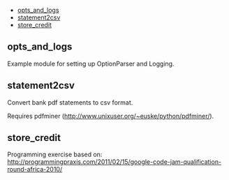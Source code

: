 - [opts_and_logs](#opts_and_logs)
- [statement2csv](#statement2csv)
- [store_credit](#store_credit)

opts_and_logs
-------------

Example module for setting up OptionParser and Logging.

statement2csv
-------------

Convert bank pdf statements to csv format.

Requires pdfminer (http://www.unixuser.org/~euske/python/pdfminer/).

store_credit
------------

Programming exercise based on:
http://programmingpraxis.com/2011/02/15/google-code-jam-qualification-round-africa-2010/
